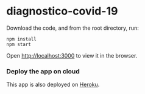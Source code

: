 # diagnostico-covid-19

Download the code, and from the root directory, run:

```
npm install
npm start
```

Open [http://localhost:3000](http://localhost:3000) to view it in the browser.

### **Deploy the app on cloud**

This app is also deployed on [Heroku](https://telediagnostico.herokuapp.com/
).
